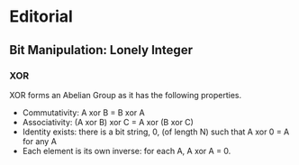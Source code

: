 # Editorial

## Bit Manipulation: Lonely Integer

### XOR
XOR forms an Abelian Group as it has the following properties.

* Commutativity: A xor B = B xor A
* Associativity: (A xor B) xor C = A xor (B xor C)
* Identity exists: there is a bit string, 0, (of length N) such that A xor 0 = A for any A
* Each element is its own inverse: for each A, A xor A = 0.
